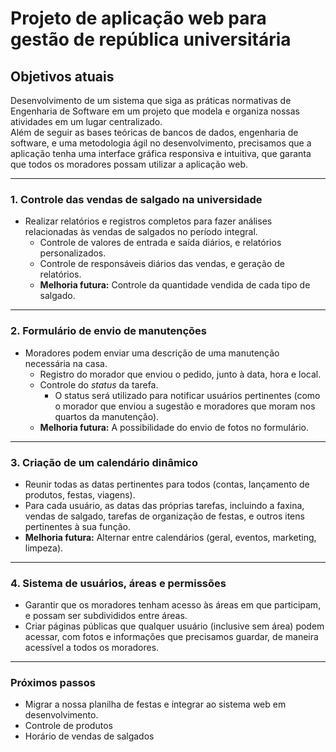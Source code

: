 # Projeto de aplicação web para gestão de república universitária

## Objetivos atuais

Desenvolvimento de um sistema que siga as práticas normativas de Engenharia de Software em um projeto que modela e organiza nossas atividades em um lugar centralizado.  
Além de seguir as bases teóricas de bancos de dados, engenharia de software, e uma metodologia ágil no desenvolvimento, precisamos que a aplicação tenha uma interface gráfica responsiva e intuitiva, que garanta que todos os moradores possam utilizar a aplicação web.

---

### 1. Controle das vendas de salgado na universidade

- Realizar relatórios e registros completos para fazer análises relacionadas às vendas de salgados no período integral.
  - Controle de valores de entrada e saída diários, e relatórios personalizados.
  - Controle de responsáveis diários das vendas, e geração de relatórios.
  - **Melhoria futura:** Controle da quantidade vendida de cada tipo de salgado.

---

### 2. Formulário de envio de manutenções

- Moradores podem enviar uma descrição de uma manutenção necessária na casa.
  - Registro do morador que enviou o pedido, junto à data, hora e local.
  - Controle do _status_ da tarefa.
    - O status será utilizado para notificar usuários pertinentes (como o morador que enviou a sugestão e moradores que moram nos quartos da manutenção).
  - **Melhoria futura:** A possibilidade do envio de fotos no formulário.

---

### 3. Criação de um calendário dinâmico

- Reunir todas as datas pertinentes para todos (contas, lançamento de produtos, festas, viagens).
- Para cada usuário, as datas das próprias tarefas, incluindo a faxina, vendas de salgado, tarefas de organização de festas, e outros itens pertinentes à sua função.
- **Melhoria futura:** Alternar entre calendários (geral, eventos, marketing, limpeza).

---

### 4. Sistema de usuários, áreas e permissões

- Garantir que os moradores tenham acesso às áreas em que participam, e possam ser subdivididos entre áreas.
- Criar páginas públicas que qualquer usuário (inclusive sem área) podem acessar, com fotos e informações que precisamos guardar, de maneira acessível a todos os moradores.

---

### Próximos passos

- Migrar a nossa planilha de festas e integrar ao sistema web em desenvolvimento.
- Controle de produtos
- Horário de vendas de salgados
